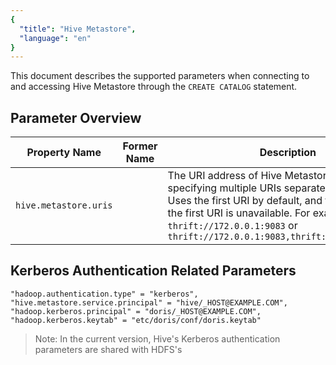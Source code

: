 ```yaml
---
{
  "title": "Hive Metastore",
  "language": "en"
}
---
```


This document describes the supported parameters when connecting to and accessing Hive Metastore through the `CREATE CATALOG` statement.

## Parameter Overview

| Property Name                        | Former Name | Description                                                                                                                                                                                                                                 | Default Value | Required |
|--------------------------------------|-------------|---------------------------------------------------------------------------------------------------------------------------------------------------------------------------------------------------------------------------------------------|---------------|----------|
| `hive.metastore.uris`                |             | The URI address of Hive Metastore. Supports specifying multiple URIs separated by commas. Uses the first URI by default, and tries others when the first URI is unavailable. For example: `thrift://172.0.0.1:9083` or `thrift://172.0.0.1:9083,thrift://172.0.0.2:9083` | None          | Yes      |

## Kerberos Authentication Related Parameters

```plaintext
"hadoop.authentication.type" = "kerberos",
"hive.metastore.service.principal" = "hive/_HOST@EXAMPLE.COM",
"hadoop.kerberos.principal" = "doris/_HOST@EXAMPLE.COM",
"hadoop.kerberos.keytab" = "etc/doris/conf/doris.keytab"
```

> Note: In the current version, Hive's Kerberos authentication parameters are shared with HDFS's
